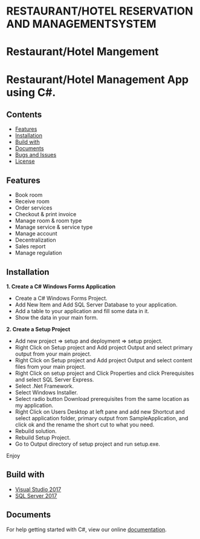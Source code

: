 # RESTAURANT/HOTEL RESERVATION AND MANAGEMENTSYSTEM

# Restaurant/Hotel Mangement

# Restaurant/Hotel Management App using C#.

## Contents

* [Features](#features)
* [Installation](#installation)
* [Build with](#build-with)
* [Documents](#documents)
* [Bugs and Issues](#bugs-and-issues)
* [License](#license)

## Features

* Book room
* Receive room
* Order services
* Checkout & print invoice
* Manage room & room type
* Manage service & service type
* Manage account
* Decentralization
* Sales report
* Manage regulation

## Installation

**1. Create a C# Windows Forms Application**

* Create a C# Windows Forms Project.
* Add New Item and Add SQL Server Database to your application.
* Add a table to your application and fill some data in it.
* Show the data in your main form.

**2. Create a Setup Project**

* Add new project => setup and deployment => setup project.
* Right Click on Setup project and Add project Output and select primary output from your main project.
* Right Click on Setup project and Add project Output and select content files from your main project.
* Right Click on setup project and Click Properties and click Prerequisites and select SQL Server Express.
* Select .Net Framework.
* Select Windows Installer.
* Select radio button Download prerequisites from the same location as my application.
* Right Click on Users Desktop at left pane and add new Shortcut and select application folder, primary output from SampleApplication, and click ok and the rename the short cut to what you need.
* Rebuild solution.
* Rebuild Setup Project.
* Go to Output directory of setup project and run setup.exe.

Enjoy

## Build with

* [Visual Studio 2017](https://visualstudio.microsoft.com/fr/downloads/?rr=https%3A%2F%2Fwww.google.com.vn%2F)
* [SQL Server 2017](https://www.microsoft.com/en-us/sql-server/sql-server-2017)

## Documents

For help getting started with C#, view our online [documentation](https://docs.microsoft.com/en-us/dotnet/csharp/).
